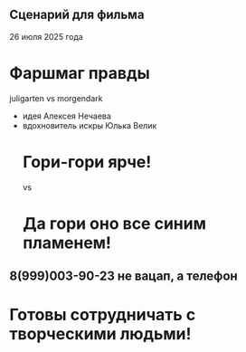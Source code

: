 ## Сценарий для фильма
26 июля 2025 года
# Фаршмаг правды

juligarten vs morgendark

- идея Алексея Нечаева
- вдохновитель искры Юлька Велик
  # Гори-гори ярче!
  vs
  # Да гори оно все синим пламенем!
  
## 8(999)003-90-23 не вацап, а телефон

# Готовы сотрудничать с творческими людьми!
